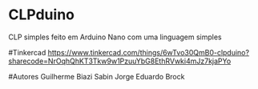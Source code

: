 # CLPduino
CLP simples feito em Arduino Nano com uma linguagem simples

#Tinkercad
https://www.tinkercad.com/things/6wTvo30QmB0-clpduino?sharecode=NrOqhQhKT3Tkw9w1PzuuYbG8EthRVwki4mJz7kjaPYo

#Autores
Guilherme Biazi Sabin
Jorge Eduardo Brock
